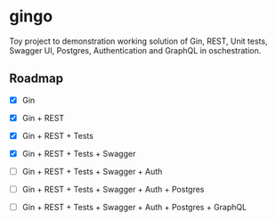 # gingo

Toy project to demonstration working solution of Gin, REST, Unit tests, Swagger UI, Postgres, Authentication and GraphQL in oschestration.

## Roadmap

- [x] Gin
- [x] Gin + REST
- [x] Gin + REST + Tests
- [x] Gin + REST + Tests + Swagger
- [ ] Gin + REST + Tests + Swagger + Auth
- [ ] Gin + REST + Tests + Swagger + Auth + Postgres
- [ ] Gin + REST + Tests + Swagger + Auth + Postgres + GraphQL

